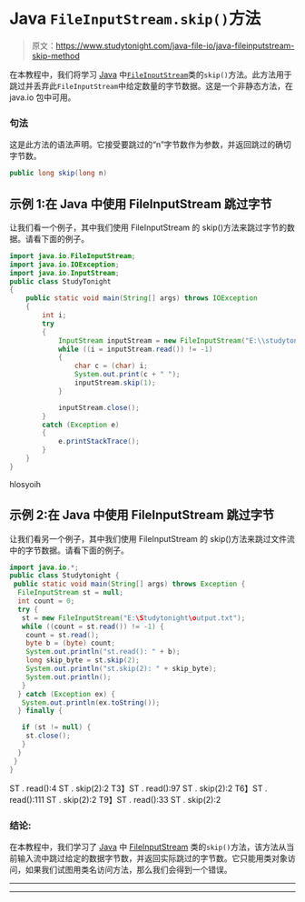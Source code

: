 # Java `FileInputStream.skip()`方法

> 原文：<https://www.studytonight.com/java-file-io/java-fileinputstream-skip-method>

在本教程中，我们将学习 [Java](https://www.studytonight.com/java/) 中[`FileInputStream`](https://www.studytonight.com/java-file-io/java-fileinputstream-class)类的`skip()`方法。此方法用于跳过并丢弃此`FileInputStream`中给定数量的字节数据。这是一个非静态方法，在 java.io 包中可用。

### 句法

这是此方法的语法声明。它接受要跳过的“n”字节数作为参数，并返回跳过的确切字节数。

```java
public long skip(long n)
```

## 示例 1:在 Java 中使用 FileInputStream 跳过字节

让我们看一个例子，其中我们使用 FileInputStream 的 skip()方法来跳过字节的数据。请看下面的例子。

```java
import java.io.FileInputStream;
import java.io.IOException;
import java.io.InputStream;
public class StudyTonight 
{
	public static void main(String[] args) throws IOException 
	{ 
		int i;
		try 
		{
			InputStream inputStream = new FileInputStream("E:\\studytonight\\output.txt");
			while ((i = inputStream.read()) != -1)
			{
				char c = (char) i;
				System.out.print(c + " ");
				inputStream.skip(1);
			}

			inputStream.close();
		} 
		catch (Exception e)
		{
			e.printStackTrace();
		}
	}  
}
```

hlosyoih

## 示例 2:在 Java 中使用 FileInputStream 跳过字节

让我们看另一个例子，其中我们使用 FileInputStream 的 skip()方法来跳过文件流中的字节数据。请看下面的例子。

```java
import java.io.*;
public class Studytonight {
 public static void main(String[] args) throws Exception {
  FileInputStream st = null;
  int count = 0;
  try {
   st = new FileInputStream("E:\Studytonight\output.txt");
   while ((count = st.read()) != -1) {   
    count = st.read();    
    byte b = (byte) count;    
    System.out.println("st.read(): " + b);
    long skip_byte = st.skip(2);
    System.out.println("st.skip(2): " + skip_byte);
    System.out.println();
   }
  } catch (Exception ex) {
   System.out.println(ex.toString());
  } finally {

   if (st != null) {
    st.close();
   }
  }
 }
}
```

ST . read():4
ST . skip(2):2
T3】ST . read():97
ST . skip(2):2
T6】ST . read():111
ST . skip(2):2
T9】ST . read():33
ST . skip(2):2

### 结论:

在本教程中，我们学习了 [Java](https://www.studytonight.com/java/) 中 [FileInputStream](https://www.studytonight.com/java-file-io/java-fileinputstream-class) 类的`skip()`方法，该方法从当前输入流中跳过给定的数据字节数，并返回实际跳过的字节数。它只能用类对象访问，如果我们试图用类名访问方法，那么我们会得到一个错误。

* * *

* * *